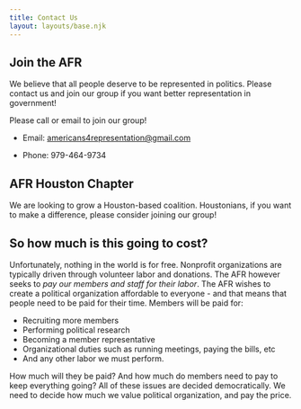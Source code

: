 ```yaml
---
title: Contact Us
layout: layouts/base.njk
---
```




## Join the AFR

We believe that all people deserve to be represented in politics. Please contact us and join our group if you want better representation in government!

Please call or email to join our group! 

* Email: <americans4representation@gmail.com>

* Phone: 979-464-9734


## AFR Houston Chapter

We are looking to grow a Houston-based coalition. Houstonians, if you want to make a difference, please consider joining our group!

## So how much is this going to cost? 

Unfortunately, nothing in the world is for free. Nonprofit organizations are typically driven through volunteer labor and donations. The AFR however seeks to *pay our members and staff for their labor*. The AFR wishes to create a political organization affordable to everyone - and that means that people need to be paid for their time. Members will be paid for:

- Recruiting more members
- Performing political research
- Becoming a member representative
- Organizational duties such as running meetings, paying the bills, etc
- And any other labor we must perform. 

How much will they be paid? And how much do members need to pay to keep everything going? All of these issues are decided democratically. We need to decide how much we value political organization, and pay the price.  
